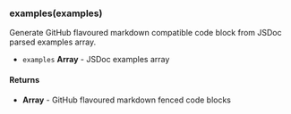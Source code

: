 
### examples(examples)

Generate GitHub flavoured markdown compatible code block from JSDoc parsed
examples array.


- `examples` **Array** - JSDoc examples array



#### Returns

- **Array** - GitHub flavoured markdown fenced code blocks



